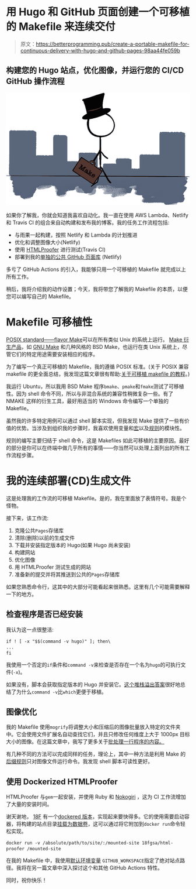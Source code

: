 # 用 Hugo 和 GitHub 页面创建一个可移植的 Makefile 来连续交付

> 原文：<https://betterprogramming.pub/create-a-portable-makefile-for-continuous-delivery-with-hugo-and-github-pages-98aa44fe059b>

## 构建您的 Hugo 站点，优化图像，并运行您的 CI/CD GitHub 操作流程

![](img/95fdfcd2b051ca6a6f461d95292b897d.png)

如果你了解我，你就会知道我喜欢自动化。我一直在使用 AWS Lambda、Netlify 和 Travis CI 的组合来自动构建和发布我的博客。我的任务工作流程包括:

*   与雨果一起构建，按照 Netlify 和 Lambda 的计划推进
*   优化和调整图像大小(Netlify)
*   使用 [HTMLProofer](https://github.com/gjtorikian/html-proofer) 进行测试(Travis CI)
*   部署到我的[单独的公共 GitHub 页面库](https://victoria.dev/blog/two-ways-to-deploy-a-public-github-pages-site-from-a-private-hugo-repository/) (Netlify)

多亏了 GitHub Actions 的引入，我能够只用一个可移植的 Makefile 就完成以上所有工作。

稍后，我将介绍我的动作设置；今天，我将带您了解我的 Makefile 的本质，以便您可以编写自己的 Makefile。

# Makefile 可移植性

[POSIX standard——flavor Make](https://pubs.opengroup.org/onlinepubs/9699919799/utilities/make.html)可以在所有类似 Unix 的系统上运行。 [Make 衍生产品](https://en.wikipedia.org/wiki/Make_(software)#Derivatives)，如 [GNU Make](https://www.gnu.org/software/make/) 和几种风格的 BSD Make，也运行在类 Unix 系统上，尽管它们的特定用途需要安装相应的程序。

为了编写一个真正可移植的 Makefile，我的遵循 POSIX 标准。(关于 POSIX 兼容 makefile 的更全面总结，我发现这篇文章很有帮助:[关于可移植 makefile 的教程](https://nullprogram.com/blog/2017/08/20/)。)

我运行 Ubuntu，所以我用 BSD Make 程序`bmake`、`pmake`和`fmake`测试了可移植性。因为 shell 命令不同，所以与非混合系统的兼容性稍微复杂一些。有了 NMAKE 这样的衍生工具，最好用适当的 Windows 命令编写一个单独的 Makefile。

虽然我的许多特定用例可以通过 shell 脚本实现，但我发现 Make 提供了一些有价值的优势。当涉及到组织我的步骤时，我喜欢使用变量和[宏](https://en.wikipedia.org/wiki/Make_(software)#Macros)以及[规则](https://en.wikipedia.org/wiki/Makefile#Rules)的模块性。

规则的编写主要归结于 shell 命令，这是 Makefiles 如此可移植的主要原因。最好的部分是你可以在终端中做几乎所有的事情——你当然可以处理上面列出的所有工作流程步骤。

# 我的连续部署(CD)生成文件

这是处理我的工作流的可移植 Makefile。是的，我在里面放了表情符号。我是个怪物。

接下来，该工作流:

1.  克隆公共`Pages`存储库
2.  清除(删除)以前的生成文件
3.  下载并安装指定版本的 Hugo(如果 Hugo 尚未安装)
4.  构建网站
5.  优化图像
6.  用 HTMLProofer 测试生成的网站
7.  准备新的提交并将其推送到公共的`Pages`存储库

如果您熟悉命令行，这其中的大部分可能看起来很熟悉。这里有几个可能需要解释一下的地方。

## 检查程序是否已经安装

我认为这一点很整洁:

```
if ! [ -x "$$(command -v hugo)" ]; then\
...
fi
```

我使用一个否定的`if`条件和`command -v`来检查是否存在一个名为`hugo`的可执行文件(`-x`)。

如果没有，脚本会获取指定版本的 Hugo 并安装它。[这个堆栈溢出答案](https://stackoverflow.com/a/677212)很好地总结了为什么`command -v`比`which`更便于移植。

## 图像优化

我的 Makefile 使用`mogrify`将调整大小和压缩后的图像批量放入特定的文件夹中。它会使用文件扩展名自动查找它们，并且只修改任何维度上大于 1000px 目标大小的图像。在这篇文章中，我写了更多关于[批处理一行程序的内容。](https://victoria.dev/blog/how-to-quickly-batch-resize-compress-and-convert-images-with-a-bash-one-liner/)

有几种不同的方法可以完成同样的任务，理论上，其中一种方法是利用 Make 的[后缀规则](https://en.wikipedia.org/wiki/Make_(software)#Suffix_rules)只对图像文件运行命令。我发现 shell 脚本可读性更好。

## 使用 Dockerized HTMLProofer

HTMLProofer 与`gem`一起安装，并使用 Ruby 和 [Nokogiri](https://nokogiri.org/tutorials/ensuring_well_formed_markup.html) ，这为 CI 工作流增加了大量的安装时间。

谢天谢地， [18F](https://github.com/18F) 有一个[dockered 版本](https://github.com/18F/html-proofer-docker)，实现起来要快得多。它的使用需要启动容器，将构建的站点目录[挂载为数据卷](https://docs.docker.com/storage/volumes/#start-a-container-with-a-volume)，这可以通过将它附加到`docker run`命令轻松实现。

```
docker run -v /absolute/path/to/site/:/mounted-site 18fgsa/html-proofer /mounted-site
```

在我的 Makefile 中，我使用[默认环境变量](https://help.github.com/en/articles/virtual-environments-for-github-actions#environment-variables) `GITHUB_WORKSPACE`指定了绝对站点路径。我将在另一篇文章中深入探讨这个和其他 GitHub Actions 特性。

同时，祝你快乐！